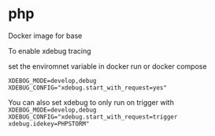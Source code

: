 # php
Docker image for base

To enable xdebug tracing

set the enviromnet variable in docker run or docker compose

`XDEBOG_MODE=develop,debug`
`XDEBUG_CONFIG="xdebug.start_with_request=yes"`


You can also set xdebug to only run on trigger with
`XDEBOG_MODE=develop,debug`
`XDEBUG_CONFIG="xdebug.start_with_request=trigger xdebug.idekey=PHPSTORM"`